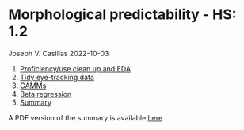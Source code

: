Morphological predictability - HS: 1.2
================
Joseph V. Casillas
2022-10-03

1.  [Proficiency/use clean up and
    EDA](https://www.jvcasillas.com/morph_pred_hs/Users/casillas/academia/research/in_progress/morph_pred_hs/scripts/02_eda_prof_use.html)
2.  [Tidy eye-tracking
    data](https://www.jvcasillas.com/morph_pred_hs/Users/casillas/academia/research/in_progress/morph_pred_hs/scripts/03_tidy_eyetracking_data.html)
3.  [GAMMs](https://www.jvcasillas.com/morph_pred_hs/Users/casillas/academia/research/in_progress/morph_pred_hs/scripts/05_gamms.html)
4.  [Beta
    regression](https://www.jvcasillas.com/morph_pred_hs/Users/casillas/academia/research/in_progress/morph_pred_hs/scripts/06_beta_reg.html)
5.  [Summary](https://www.jvcasillas.com/morph_pred_hs/Users/casillas/academia/research/in_progress/morph_pred_hs/scripts/summary.html)

A PDF version of the summary is available
[here](https://www.jvcasillas.com/morph_pred_hs/scripts/summary.pdf)
